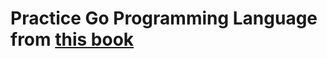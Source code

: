 # Practice Go Programming Language from [this book](https://www.amazon.com/Programming-Language-Addison-Wesley-Professional-Computing/dp/0134190440/)
